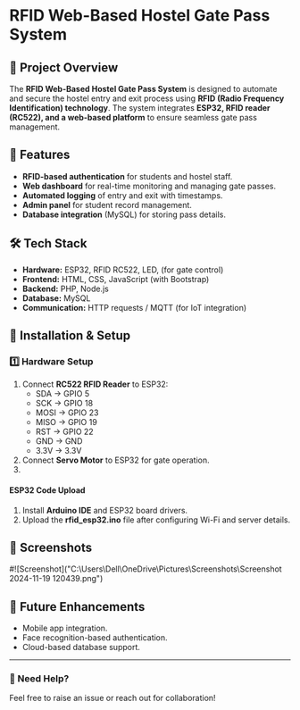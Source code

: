 # RFID Web-Based Hostel Gate Pass System

## 📌 Project Overview
The **RFID Web-Based Hostel Gate Pass System** is designed to automate and secure the hostel entry and exit process using **RFID (Radio Frequency Identification) technology**. The system integrates **ESP32, RFID reader (RC522), and a web-based platform** to ensure seamless gate pass management.

## 🎯 Features
- **RFID-based authentication** for students and hostel staff.
- **Web dashboard** for real-time monitoring and managing gate passes.
- **Automated logging** of entry and exit with timestamps.
- **Admin panel** for student record management.
- **Database integration** (MySQL) for storing pass details.

## 🛠️ Tech Stack
- **Hardware:** ESP32, RFID RC522, LED, (for gate control)
- **Frontend:** HTML, CSS, JavaScript (with Bootstrap)
- **Backend:** PHP, Node.js 
- **Database:** MySQL 
- **Communication:** HTTP requests / MQTT (for IoT integration)

## 🔧 Installation & Setup
### 1️⃣ Hardware Setup
1. Connect **RC522 RFID Reader** to ESP32:
   - SDA → GPIO 5
   - SCK → GPIO 18
   - MOSI → GPIO 23
   - MISO → GPIO 19
   - RST → GPIO 22
   - GND → GND
   - 3.3V → 3.3V
2. Connect **Servo Motor** to ESP32 for gate operation.
3. 
#### **ESP32 Code Upload**
1. Install **Arduino IDE** and ESP32 board drivers.
2. Upload the **rfid_esp32.ino** file after configuring Wi-Fi and server details.

## 📸 Screenshots
#![Screenshot]("C:\Users\Dell\OneDrive\Pictures\Screenshots\Screenshot 2024-11-19 120439.png")

## 🚀 Future Enhancements
- Mobile app integration.
- Face recognition-based authentication.
- Cloud-based database support.

---
### 📩 Need Help?
Feel free to raise an issue or reach out for collaboration!

